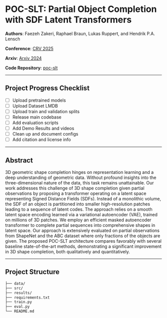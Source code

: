 # POC-SLT: Partial Object Completion with SDF Latent Transformers

**Authors**: Faezeh Zakeri, Raphael Braun, Lukas Ruppert, and Hendrik P.A. Lensch

**Conference**: [CRV 2025](https://crv.pubpub.org/pub/yanc7d1w)

**Arxiv**: [Arxiv 2024](https://arxiv.org/abs/2411.05419)

**Code Repository**: [poc-slt](https://github.com/cgtuebingen/poc-slt)

---

## Project Progress Checklist

- [ ] Upload pretrained models
- [ ] Upload Dataset LMDB
- [ ] Upload train and validation splits
- [ ] Release main codebase
- [ ] Add evaluation scripts
- [ ] Add Demo Results and videos
- [ ] Clean up and document configs
- [ ] Add citation and license info

---

## Abstract

3D geometric shape completion hinges on representation learning and a deep understanding of geometric data. Without profound insights into the three-dimensional nature of the data, this task remains unattainable. Our work addresses this challenge of 3D shape completion given partial observations by proposing a transformer operating on a latent space representing Signed Distance Fields (SDFs). Instead of a monolithic volume, the SDF of an object is partitioned into smaller high-resolution patches leading to a sequence of latent codes. The approach relies on a smooth latent space encoding learned via a variational autoencoder (VAE), trained on millions of 3D patches. We employ an efficient masked autoencoder transformer to complete partial sequences into comprehensive shapes in latent space. Our approach is extensively evaluated on partial observations from ShapeNet and the ABC dataset where only fractions of the objects are given. The proposed POC-SLT architecture compares favorably with several baseline state-of-the-art methods, demonstrating a significant improvement in 3D shape completion, both qualitatively and quantitatively.

---

## Project Structure

```bash
├── data/
├── src/
├── results/
├── requirements.txt
├── train.py
├── eval.py
└── README.md
```
